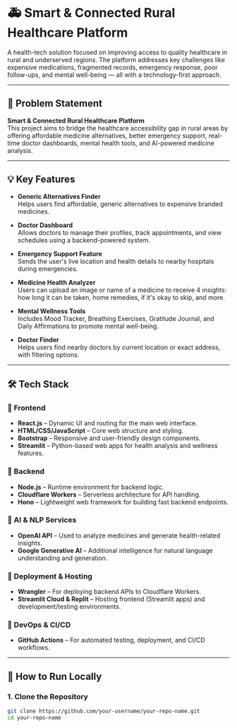 # 🚑 Smart & Connected Rural Healthcare Platform

A health-tech solution focused on improving access to quality healthcare in rural and underserved regions. The platform addresses key challenges like expensive medications, fragmented records, emergency response, poor follow-ups, and mental well-being — all with a technology-first approach.

---

## 🧠 Problem Statement
**Smart & Connected Rural Healthcare Platform**  
This project aims to bridge the healthcare accessibility gap in rural areas by offering affordable medicine alternatives, better emergency support, real-time doctor dashboards, mental health tools, and AI-powered medicine analysis.

---

## 💡 Key Features

- **Generic Alternatives Finder**  
  Helps users find affordable, generic alternatives to expensive branded medicines.

- **Doctor Dashboard**  
  Allows doctors to manage their profiles, track appointments, and view schedules using a backend-powered system.

- **Emergency Support Feature**  
  Sends the user's live location and health details to nearby hospitals during emergencies.

- **Medicine Health Analyzer**  
  Users can upload an image or name of a medicine to receive 4 insights: how long it can be taken, home remedies, if it's okay to skip, and more.

- **Mental Wellness Tools**  
  Includes Mood Tracker, Breathing Exercises, Gratitude Journal, and Daily Affirmations to promote mental well-being.

- **Doctor Finder**  
  Helps users find nearby doctors by current location or exact address, with filtering options.

---

## 🛠️ Tech Stack

### 🔹 Frontend
- **React.js** – Dynamic UI and routing for the main web interface.
- **HTML/CSS/JavaScript** – Core web structure and styling.
- **Bootstrap** – Responsive and user-friendly design components.
- **Streamlit** – Python-based web apps for health analysis and wellness features.

### 🔹 Backend
- **Node.js** – Runtime environment for backend logic.
- **Cloudflare Workers** – Serverless architecture for API handling.
- **Hono** – Lightweight web framework for building fast backend endpoints.

### 🔹 AI & NLP Services
- **OpenAI API** – Used to analyze medicines and generate health-related insights.
- **Google Generative AI** – Additional intelligence for natural language understanding and generation.

### 🔹 Deployment & Hosting
- **Wrangler** – For deploying backend APIs to Cloudflare Workers.
- **Streamlit Cloud & Replit** – Hosting frontend (Streamlit apps) and development/testing environments.

### 🔹 DevOps & CI/CD
- **GitHub Actions** – For automated testing, deployment, and CI/CD workflows.

---

## 🚀 How to Run Locally

### 1. Clone the Repository
```bash
git clone https://github.com/your-username/your-repo-name.git
cd your-repo-name
